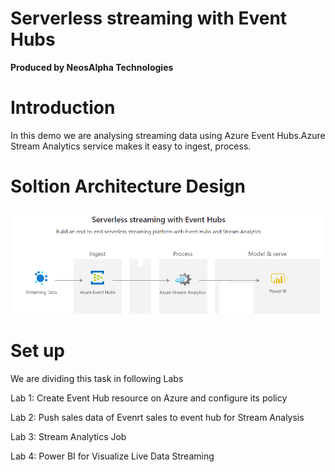 # Serverless streaming with Event Hubs
**Produced by NeosAlpha Technologies**

# Introduction
In this demo we are analysing streaming data using Azure Event Hubs.Azure Stream Analytics service makes it easy to ingest, process.

# Soltion Architecture Design
![ServerlessStreaming.png](Images/ServerlessStreaming.png)

# Set up
We are dividing this task in following Labs

Lab 1: Create Event Hub resource on Azure and configure its policy

Lab 2: Push sales data of Evenrt sales to event hub for Stream Analysis

Lab 3: Stream Analytics Job

Lab 4: Power BI for Visualize Live Data Streaming
